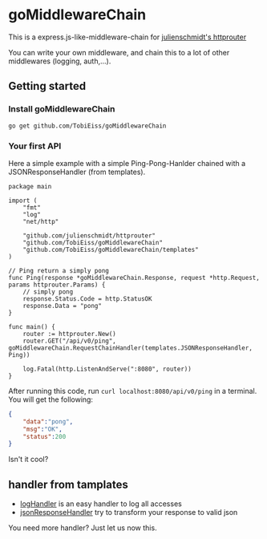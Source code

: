 # goMiddlewareChain

This is a express.js-like-middleware-chain for [julienschmidt's httprouter](https://github.com/julienschmidt/httprouter)

You can write your own middleware, and chain this to a lot of other middlewares (logging, auth,...).

## Getting started

### Install goMiddlewareChain
`go get github.com/TobiEiss/goMiddlewareChain`

### Your first API

Here a simple example with a simple Ping-Pong-Hanlder chained with a JSONResponseHandler (from templates).

```golang
package main

import (
	"fmt"
	"log"
	"net/http"

	"github.com/julienschmidt/httprouter"
	"github.com/TobiEiss/goMiddlewareChain"
	"github.com/TobiEiss/goMiddlewareChain/templates"
)

// Ping return a simply pong
func Ping(response *goMiddlewareChain.Response, request *http.Request, params httprouter.Params) {
	// simply pong
	response.Status.Code = http.StatusOK
	response.Data = "pong"
}

func main() {
	router := httprouter.New()
	router.GET("/api/v0/ping", goMiddlewareChain.RequestChainHandler(templates.JSONResponseHandler, Ping))

	log.Fatal(http.ListenAndServe(":8080", router))
}
```

After running this code, run `curl localhost:8080/api/v0/ping` in a terminal.
You will get the following:
```json
{
    "data":"pong",
    "msg":"OK",
    "status":200
}
```
Isn't it cool?

## handler from tamplates
- [logHandler](https://github.com/TobiEiss/goMiddlewareChain/blob/master/templates/logHandler.go) is an easy handler to log all accesses
- [jsonResponseHandler](https://github.com/TobiEiss/goMiddlewareChain/blob/master/templates/jsonResponseHandler.go) try to transform your response to valid json

You need more handler? Just let us now this.
